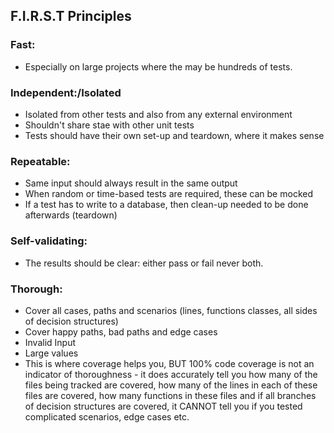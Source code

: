 ## F.I.R.S.T Principles

### Fast:

-   Especially on large projects where the may be hundreds of tests.

### Independent:/Isolated

-   Isolated from other tests and also from any external environment
-   Shouldn't share stae with other unit tests
-   Tests should have their own set-up and teardown, where it makes sense

### Repeatable:

-   Same input should always result in the same output
-   When random or time-based tests are required, these can be mocked
-   If a test has to write to a database, then clean-up needed to be done afterwards (teardown)

### Self-validating:

-   The results should be clear: either pass or fail never both.

### Thorough:

-   Cover all cases, paths and scenarios (lines, functions classes, all sides of decision structures)
-   Cover happy paths, bad paths and edge cases
-   Invalid Input
-   Large values
-   This is where coverage helps you, BUT 100% code coverage is not an indicator of thoroughness - it does accurately tell you how many of the files being tracked are covered, how many of the lines in each of these files are covered, how many functions in these files and if all branches of decision structures are covered, it CANNOT tell you if you tested complicated scenarios, edge cases etc.

